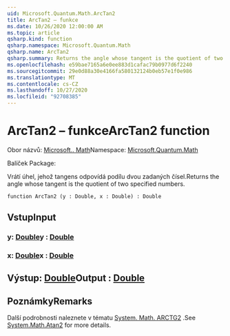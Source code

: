 ```yaml
---
uid: Microsoft.Quantum.Math.ArcTan2
title: ArcTan2 – funkce
ms.date: 10/26/2020 12:00:00 AM
ms.topic: article
qsharp.kind: function
qsharp.namespace: Microsoft.Quantum.Math
qsharp.name: ArcTan2
qsharp.summary: Returns the angle whose tangent is the quotient of two specified numbers.
ms.openlocfilehash: e59bae7165a6e0ee883d1cafac79b0977d6f2240
ms.sourcegitcommit: 29e0d88a30e4166fa580132124b0eb57e1f0e986
ms.translationtype: MT
ms.contentlocale: cs-CZ
ms.lasthandoff: 10/27/2020
ms.locfileid: "92708385"
---
```

# <a name="arctan2-function"></a><span data-ttu-id="7efde-102">ArcTan2 – funkce</span><span class="sxs-lookup"><span data-stu-id="7efde-102">ArcTan2 function</span></span>

<span data-ttu-id="7efde-103">Obor názvů: [Microsoft.. Math](xref:Microsoft.Quantum.Math)</span><span class="sxs-lookup"><span data-stu-id="7efde-103">Namespace: [Microsoft.Quantum.Math](xref:Microsoft.Quantum.Math)</span></span>

<span data-ttu-id="7efde-104">Balíček [](https://nuget.org/packages/)</span><span class="sxs-lookup"><span data-stu-id="7efde-104">Package: [](https://nuget.org/packages/)</span></span>


<span data-ttu-id="7efde-105">Vrátí úhel, jehož tangens odpovídá podílu dvou zadaných čísel.</span><span class="sxs-lookup"><span data-stu-id="7efde-105">Returns the angle whose tangent is the quotient of two specified numbers.</span></span>

```qsharp
function ArcTan2 (y : Double, x : Double) : Double
```


## <a name="input"></a><span data-ttu-id="7efde-106">Vstup</span><span class="sxs-lookup"><span data-stu-id="7efde-106">Input</span></span>

### <a name="y--double"></a><span data-ttu-id="7efde-107">y: [Double](xref:microsoft.quantum.lang-ref.double)</span><span class="sxs-lookup"><span data-stu-id="7efde-107">y : [Double](xref:microsoft.quantum.lang-ref.double)</span></span>




### <a name="x--double"></a><span data-ttu-id="7efde-108">x: [Double](xref:microsoft.quantum.lang-ref.double)</span><span class="sxs-lookup"><span data-stu-id="7efde-108">x : [Double](xref:microsoft.quantum.lang-ref.double)</span></span>





## <a name="output--double"></a><span data-ttu-id="7efde-109">Výstup: [Double](xref:microsoft.quantum.lang-ref.double)</span><span class="sxs-lookup"><span data-stu-id="7efde-109">Output : [Double](xref:microsoft.quantum.lang-ref.double)</span></span>



## <a name="remarks"></a><span data-ttu-id="7efde-110">Poznámky</span><span class="sxs-lookup"><span data-stu-id="7efde-110">Remarks</span></span>

<span data-ttu-id="7efde-111">Další podrobnosti naleznete v tématu [System. Math. ARCTG2](https://docs.microsoft.com/dotnet/api/system.math.atan2) .</span><span class="sxs-lookup"><span data-stu-id="7efde-111">See [System.Math.Atan2](https://docs.microsoft.com/dotnet/api/system.math.atan2) for more details.</span></span>